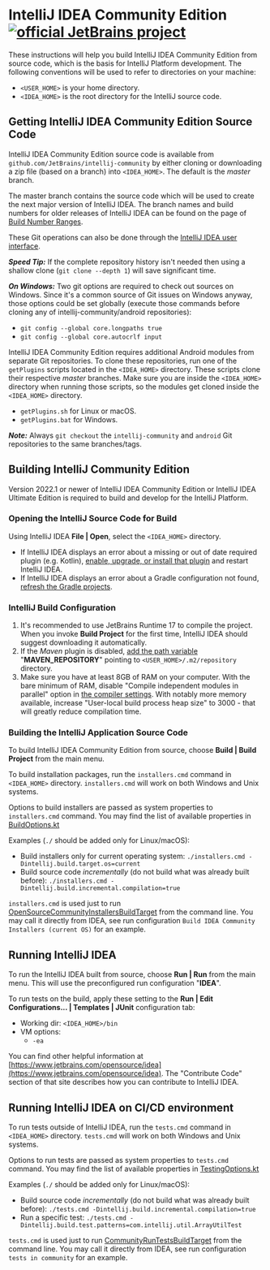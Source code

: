 # IntelliJ IDEA Community Edition [![official JetBrains project](http://jb.gg/badges/official.svg)](https://github.com/JetBrains/.github/blob/main/profile/README.md)
These instructions will help you build IntelliJ IDEA Community Edition from source code, which is the basis for IntelliJ Platform development.
The following conventions will be used to refer to directories on your machine:
* `<USER_HOME>` is your home directory.
* `<IDEA_HOME>` is the root directory for the IntelliJ source code.

## Getting IntelliJ IDEA Community Edition Source Code
IntelliJ IDEA Community Edition source code is available from `github.com/JetBrains/intellij-community` by either cloning or
downloading a zip file (based on a branch) into `<IDEA_HOME>`. The default is the *master* branch. 

The master branch contains the source code which will be used to create the next major version of IntelliJ IDEA. The branch names
and build numbers for older releases of IntelliJ IDEA can be found on the page of
[Build Number Ranges](https://plugins.jetbrains.com/docs/intellij/build-number-ranges.html).

These Git operations can also be done through the [IntelliJ IDEA user interface](https://www.jetbrains.com/help/idea/using-git-integration.html).

_**Speed Tip:**_ If the complete repository history isn't needed then using a shallow clone (`git clone --depth 1`) will save significant time.

_**On Windows:**_ Two git options are required to check out sources on Windows. Since it's a common source of Git issues on Windows anyway, those options could be set globally (execute those commands before cloning any of intellij-community/android repositories):

* `git config --global core.longpaths true`
* `git config --global core.autocrlf input`

IntelliJ IDEA Community Edition requires additional Android modules from separate Git repositories. To clone these repositories,
run one of the `getPlugins` scripts located in the `<IDEA_HOME>` directory. These scripts clone their respective *master* branches. Make sure you are inside the `<IDEA_HOME>` directory when running those scripts, so the modules get cloned inside the `<IDEA_HOME>` directory.
* `getPlugins.sh` for Linux or macOS.
* `getPlugins.bat` for Windows.

_**Note:**_ Always `git checkout` the `intellij-community` and `android` Git repositories to the same branches/tags. 

## Building IntelliJ Community Edition
Version 2022.1 or newer of IntelliJ IDEA Community Edition or IntelliJ IDEA Ultimate Edition is required to build and develop
for the IntelliJ Platform.

### Opening the IntelliJ Source Code for Build
Using IntelliJ IDEA **File | Open**, select the `<IDEA_HOME>` directory. 
* If IntelliJ IDEA displays an error about a missing or out of date required plugin (e.g. Kotlin),
  [enable, upgrade, or install that plugin](https://www.jetbrains.com/help/idea/managing-plugins.html) and restart IntelliJ IDEA.
* If IntelliJ IDEA displays an error about a Gradle configuration not found,
  [refresh the Gradle projects](https://www.jetbrains.com/help/idea/jetgradle-tool-window.html). 

### IntelliJ Build Configuration
1. It's recommended to use JetBrains Runtime 17 to compile the project. 
   When you invoke **Build Project** for the first time, IntelliJ IDEA should suggest downloading it automatically.
2. If the _Maven_ plugin is disabled, [add the path variable](https://www.jetbrains.com/help/idea/absolute-path-variables.html)
   "**MAVEN_REPOSITORY**" pointing to `<USER_HOME>/.m2/repository` directory.
3. Make sure you have at least 8GB of RAM on your computer. With the bare minimum of RAM, disable "Compile independent modules in parallel"
   option in [the compiler settings](https://www.jetbrains.com/help/idea/specifying-compilation-settings.html). With notably more memory
   available, increase "User-local build process heap size" to 3000 - that will greatly reduce compilation time.

### Building the IntelliJ Application Source Code
To build IntelliJ IDEA Community Edition from source, choose **Build | Build Project** from the main menu.

To build installation packages, run the `installers.cmd` command in `<IDEA_HOME>` directory. `installers.cmd` will work on both Windows and Unix systems.

Options to build installers are passed as system properties to `installers.cmd` command.
You may find the list of available properties in [BuildOptions.kt](platform/build-scripts/src/org/jetbrains/intellij/build/BuildOptions.kt)

Examples (`./` should be added only for Linux/macOS):
 * Build installers only for current operating system: `./installers.cmd -Dintellij.build.target.os=current`
 * Build source code _incrementally_ (do not build what was already built before): `./installers.cmd -Dintellij.build.incremental.compilation=true`

`installers.cmd` is used just to run [OpenSourceCommunityInstallersBuildTarget](build/scripts/OpenSourceCommunityInstallersBuildTarget.kt) from the command line.
You may call it directly from IDEA, see run configuration `Build IDEA Community Installers (current OS)` for an example.

## Running IntelliJ IDEA
To run the IntelliJ IDEA built from source, choose **Run | Run** from the main menu. This will use the preconfigured run configuration "**IDEA**".

To run tests on the build, apply these setting to the **Run | Edit Configurations... | Templates | JUnit** configuration tab:
  * Working dir: `<IDEA_HOME>/bin`
  * VM options: 
    * `-ea` 
 
You can find other helpful information at [https://www.jetbrains.com/opensource/idea](https://www.jetbrains.com/opensource/idea).
The "Contribute Code" section of that site describes how you can contribute to IntelliJ IDEA.

## Running IntelliJ IDEA on CI/CD environment

To run tests outside of IntelliJ IDEA, run the `tests.cmd` command in `<IDEA_HOME>` directory. `tests.cmd` will work on both Windows and Unix systems.

Options to run tests are passed as system properties to `tests.cmd` command.
You may find the list of available properties in [TestingOptions.kt](platform/build-scripts/src/org/jetbrains/intellij/build/TestingOptions.kt)

Examples (`./` should be added only for Linux/macOS):
* Build source code _incrementally_ (do not build what was already built before): `./tests.cmd -Dintellij.build.incremental.compilation=true`
* Run a specific test: `./tests.cmd -Dintellij.build.test.patterns=com.intellij.util.ArrayUtilTest`

`tests.cmd` is used just to run [CommunityRunTestsBuildTarget](build/scripts/CommunityRunTestsBuildTarget.kt) from the command line.
You may call it directly from IDEA, see run configuration `tests in community` for an example.
